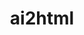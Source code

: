 ---
codehost: https://github.com/https://github.com/newsdev/ai2html
logohandle: ai2html
sort: ai2html
title: ai2html
website: http://ai2html.org/
---